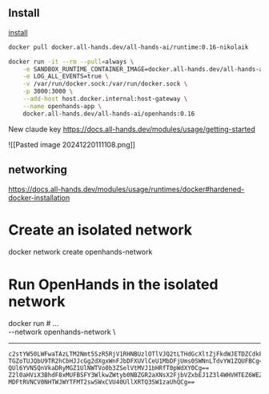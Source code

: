 ## Install
[install](https://docs.all-hands.dev/)



```bash
docker pull docker.all-hands.dev/all-hands-ai/runtime:0.16-nikolaik

docker run -it --rm --pull=always \
    -e SANDBOX_RUNTIME_CONTAINER_IMAGE=docker.all-hands.dev/all-hands-ai/runtime:0.16-nikolaik \
    -e LOG_ALL_EVENTS=true \
    -v /var/run/docker.sock:/var/run/docker.sock \
    -p 3000:3000 \
    --add-host host.docker.internal:host-gateway \
    --name openhands-app \
    docker.all-hands.dev/all-hands-ai/openhands:0.16
```

New claude key
https://docs.all-hands.dev/modules/usage/getting-started

![[Pasted image 20241220111108.png]]

## networking

https://docs.all-hands.dev/modules/usage/runtimes/docker#hardened-docker-installation

# Create an isolated network
docker network create openhands-network

# Run OpenHands in the isolated network
docker run # ... \
    --network openhands-network \
    
    
    


---
```
c2stYW50LWFwaTAzLTM2Nmt5SzR5RjV1RHNBUzlOTlVJQ2tLTHdGcXltZjFkdWJETDZCdkFSd1NR
TGZoTUJQbU9TR2hCbHJJcGg2dXgxWnFJbDFXUVlCeU1MbDFjUms0SWNnLTdvYW1ZQUFBCg==
QUl6YVN5QnVkaDRyMGZ1UlNWTVo0b3ZSelVtMVJ1bHRfT0pWdXY0Cg==
Z2l0aHViX3BhdF8xMUFBSFY3WlkwZWtyb0NBZGR2aXNsX2FjbVZxbEJ1Z3l4WHVHTEZ6WEZWYnlr
MDFtRVNCV0NHTWJWYTFMT2swSWxCVU40UllXRTQ3SW1zaUhQCg==
```
